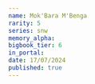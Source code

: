 ```yaml
---
name: Mok'Bara M'Benga
rarity: 5
series: snw
memory_alpha:
bigbook_tier: 6
in_portal:
date: 17/07/2024
published: true
---
```



